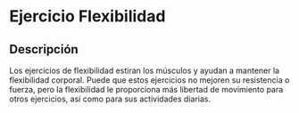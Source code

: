 # Ejercicio Flexibilidad

## Descripción
Los ejercicios de flexibilidad estiran los músculos y ayudan a mantener la flexibilidad corporal. Puede que estos ejercicios no mejoren su resistencia o fuerza, pero la flexibilidad le proporciona más libertad de movimiento para otros ejercicios, así como para sus actividades diarias.